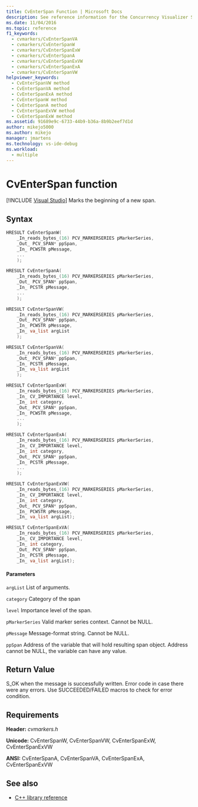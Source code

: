 ```yaml
---
title: CvEnterSpan Function | Microsoft Docs
description: See reference information for the Concurrency Visualizer SDK function CvEnterSpan (C library).
ms.date: 11/04/2016
ms.topic: reference
f1_keywords: 
  - cvmarkers/CvEnterSpanVA
  - cvmarkers/CvEnterSpanW
  - cvmarkers/CvEnterSpanExW
  - cvmarkers/CvEnterSpanA
  - cvmarkers/CvEnterSpanExVW
  - cvmarkers/CvEnterSpanExA
  - cvmarkers/CvEnterSpanVW
helpviewer_keywords: 
  - CvEnterSpanVW method
  - CvEnterSpanVA method
  - CvEnterSpanExA method
  - CvEnterSpanW method
  - CvEnterSpanA method
  - CvEnterSpanExVW method
  - CvEnterSpanExW method
ms.assetid: 91689e9c-6733-44b9-b36a-8b9b2eef7d1d
author: mikejo5000
ms.author: mikejo
manager: jmartens
ms.technology: vs-ide-debug
ms.workload: 
  - multiple
---
```

# CvEnterSpan function

 [!INCLUDE [Visual Studio](~/includes/applies-to-version/vs-windows-only.md)]
Marks the beginning of a new span.

## Syntax

```C
HRESULT CvEnterSpanW(
    _In_reads_bytes_(16) PCV_MARKERSERIES pMarkerSeries,
    _Out_ PCV_SPAN* ppSpan,
    _In_ PCWSTR pMessage,
    ...
    );

HRESULT CvEnterSpanA(
    _In_reads_bytes_(16) PCV_MARKERSERIES pMarkerSeries,
    _Out_ PCV_SPAN* ppSpan,
    _In_ PCSTR pMessage,
    ...
    );

HRESULT CvEnterSpanVW(
    _In_reads_bytes_(16) PCV_MARKERSERIES pMarkerSeries,
    _Out_ PCV_SPAN* ppSpan,
    _In_ PCWSTR pMessage,
    _In_ va_list argList
    );

HRESULT CvEnterSpanVA(
    _In_reads_bytes_(16) PCV_MARKERSERIES pMarkerSeries,
    _Out_ PCV_SPAN* ppSpan,
    _In_ PCSTR pMessage,
    _In_ va_list argList
    );

HRESULT CvEnterSpanExW(
    _In_reads_bytes_(16) PCV_MARKERSERIES pMarkerSeries,
    _In_ CV_IMPORTANCE level,
    _In_ int category,
    _Out_ PCV_SPAN* ppSpan,
    _In_ PCWSTR pMessage,
    ...
    );

HRESULT CvEnterSpanExA(
    _In_reads_bytes_(16) PCV_MARKERSERIES pMarkerSeries,
    _In_ CV_IMPORTANCE level,
    _In_ int category,
    _Out_ PCV_SPAN* ppSpan,
    _In_ PCSTR pMessage,
    ...
    );

HRESULT CvEnterSpanExVW(
    _In_reads_bytes_(16) PCV_MARKERSERIES pMarkerSeries,
    _In_ CV_IMPORTANCE level,
    _In_ int category,
    _Out_ PCV_SPAN* ppSpan,
    _In_ PCWSTR pMessage,
    _In_ va_list argList);

HRESULT CvEnterSpanExVA(
    _In_reads_bytes_(16) PCV_MARKERSERIES pMarkerSeries,
    _In_ CV_IMPORTANCE level,
    _In_ int category,
    _Out_ PCV_SPAN* ppSpan,
    _In_ PCSTR pMessage,
    _In_ va_list argList);

```

#### Parameters
 `argList`
 List of arguments.

 `category`
 Category of the span

 `level`
 Importance level of the span.

 `pMarkerSeries`
 Valid marker series context. Cannot be NULL.

 `pMessage`
 Message-format string. Cannot be NULL.

 `ppSpan`
 Address of the variable that will hold resulting span object. Address cannot be NULL, the variable can have any value.

## Return Value
 S_OK when the message is successfully written. Error code in case there were any errors. Use SUCCEEDED/FAILED macros to check for error condition.

## Requirements
 **Header:** *cvmarkers.h*

 **Unicode:** CvEnterSpanW, CvEnterSpanVW, CvEnterSpanExW, CvEnterSpanExVW

 **ANSI:** CvEnterSpanA, CvEnterSpanVA, CvEnterSpanExA, CvEnterSpanExVW

## See also
- [C++ library reference](../profiling/cpp-library-reference.md)